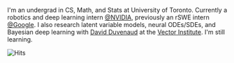 I'm an undergrad in CS, Math, and Stats at University of Toronto. Currently a robotics and deep learning intern [@NVIDIA](https://www.nvidia.com/en-us/design-visualization/omniverse/), previously an rSWE intern [@Google](https://ai.google/). I also research latent variable models, neural ODEs/SDEs, and Bayesian deep learning with [David Duvenaud](https://www.cs.toronto.edu/~duvenaud/) at the [Vector Institute](https://vectorinstitute.ai/). I'm still learning.

<img src="https://hitcounter.pythonanywhere.com/count/tag.svg?url=https%3A%2F%2Fgithub.com%2Fxwinxu" alt="Hits">
